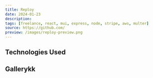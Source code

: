 ```yaml
---
title: Reploy 
date: 2024-01-23
description: 
tags: [freelance, react, mui, express, node, stripe, aws, multer]
source: https://github.com/
preview: /images/reploy-preview.png
---
```


## Technologies Used

## Gallerykk
